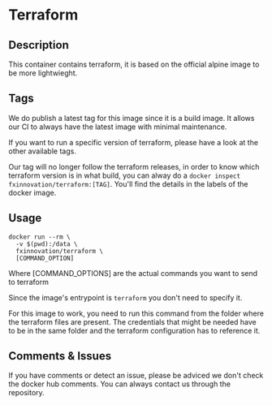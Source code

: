 # Terraform
## Description
This container contains terraform, it is based on the official alpine image to be
more lightwieght.

## Tags
We do publish a latest tag for this image since it is a build image. It allows our CI to always have the latest image with minimal maintenance.

If you want to run a specific version of terraform, please have a look at the other available tags.

Our tag will no longer follow the terraform releases, in order to know which terraform version is in what build, you can alway do a `docker inspect fxinnovation/terraform:[TAG]`. You'll find the details in the labels of the docker image.

## Usage
```
docker run --rm \
  -v $(pwd):/data \
  fxinnovation/terraform \
  [COMMAND_OPTION]
```

Where [COMMAND_OPTIONS] are the actual commands you want to send to terraform

Since the image's entrypoint is `terraform` you don't need to specify it.

For this image to work, you need to run this command from the folder where the terraform files are present. The credentials that might be needed have to be in the same folder and the terraform configuration has to reference it.

## Comments & Issues
If you have comments or detect an issue, please be adviced we don't check the docker hub comments. You can always contact us through the repository.
